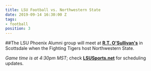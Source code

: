 ```yaml
---
title: LSU Football vs. Northwestern State
date: 2019-09-14 16:30:00 Z
tags:
- football
position: 3
---
```


##The LSU Phoenix Alumni group will meet at **[R.T. O'Sullivan's](https://goo.gl/maps/3MjPdBhDfGWxt53HA)** in Scottsdale when the Fighting Tigers host Northwestern State.  

*Game time is at 4:30pm MST*; check **[LSUSports.net](http://www.lsusports.net/SportSelect.dbml?SPID=2164&SPSID=27811&DB_OEM_ID=5200&_ga=2.61742444.1994479276.1565745145-1475237789.1565745143)** for scheduling updates.